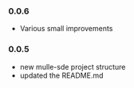 ### 0.0.6

* Various small improvements

### 0.0.5

* new mulle-sde project structure
* updated the README.md
